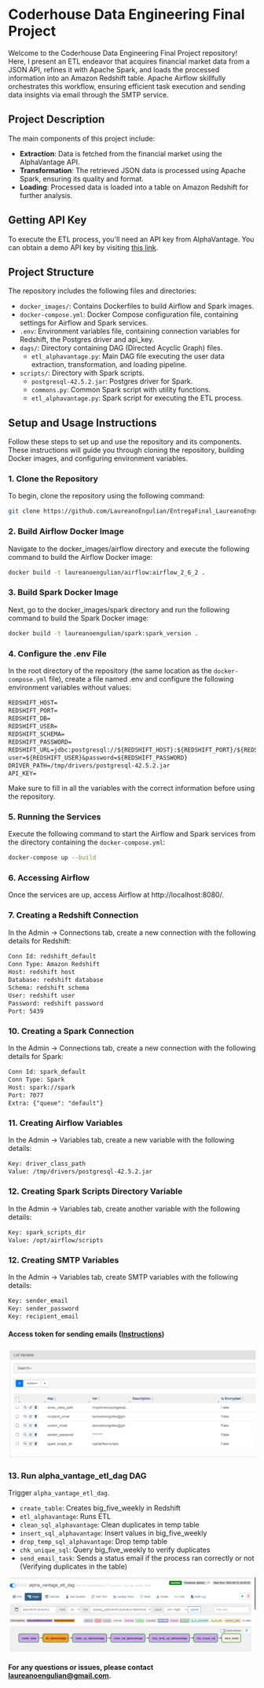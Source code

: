 # Coderhouse Data Engineering Final Project

Welcome to the Coderhouse Data Engineering Final Project repository! Here, I present an ETL endeavor that acquires financial market data from a JSON API, refines it with Apache Spark, and loads the processed information into an Amazon Redshift table. Apache Airflow skillfully orchestrates this workflow, ensuring efficient task execution and sending data insights via email through the SMTP service.

## Project Description

The main components of this project include:

- **Extraction**: Data is fetched from the financial market using the AlphaVantage API.
- **Transformation**: The retrieved JSON data is processed using Apache Spark, ensuring its quality and format.
- **Loading**: Processed data is loaded into a table on Amazon Redshift for further analysis.

## Getting API Key

To execute the ETL process, you'll need an API key from AlphaVantage. You can obtain a demo API key by visiting [this link](https://www.alphavantage.co/support/#api-key).

## Project Structure

The repository includes the following files and directories:

- `docker_images/`: Contains Dockerfiles to build Airflow and Spark images.
- `docker-compose.yml`: Docker Compose configuration file, containing settings for Airflow and Spark services.
- `.env`: Environment variables file, containing connection variables for Redshift, the Postgres driver and api_key.
- `dags/`: Directory containing DAG (Directed Acyclic Graph) files.
  - `etl_alphavantage.py`: Main DAG file executing the user data extraction, transformation, and loading pipeline.
- `scripts/`: Directory with Spark scripts.
  - `postgresql-42.5.2.jar`: Postgres driver for Spark.
  - `commons.py`: Common Spark script with utility functions.
  - `etl_alphavantage.py`: Spark script for executing the ETL process.

## Setup and Usage Instructions

Follow these steps to set up and use the repository and its components. These instructions will guide you through cloning the repository, building Docker images, and configuring environment variables.

### 1. Clone the Repository

To begin, clone the repository using the following command:

```bash
git clone https://github.com/LaureanoEngulian/EntregaFinal_LaureanoEngulian_DATAENG_51940.git
```

### 2. Build Airflow Docker Image
Navigate to the docker_images/airflow directory and execute the following command to build the Airflow Docker image:

```bash
docker build -t laureanoengulian/airflow:airflow_2_6_2 .
```

### 3. Build Spark Docker Image
Next, go to the docker_images/spark directory and run the following command to build the Spark Docker image:

```bash
docker build -t laureanoengulian/spark:spark_version .
```

### 4. Configure the .env File
In the root directory of the repository (the same location as the `docker-compose.yml` file), create a file named .env and configure the following environment variables without values:

```
REDSHIFT_HOST=
REDSHIFT_PORT=
REDSHIFT_DB=
REDSHIFT_USER=
REDSHIFT_SCHEMA=
REDSHIFT_PASSWORD=
REDSHIFT_URL=jdbc:postgresql://${REDSHIFT_HOST}:${REDSHIFT_PORT}/${REDSHIFT_DB}?user=${REDSHIFT_USER}&password=${REDSHIFT_PASSWORD}
DRIVER_PATH=/tmp/drivers/postgresql-42.5.2.jar
API_KEY=
```
Make sure to fill in all the variables with the correct information before using the repository.

### 5. Running the Services

Execute the following command to start the Airflow and Spark services from the directory containing the `docker-compose.yml`:

```bash
docker-compose up --build
```

### 6. Accessing Airflow
Once the services are up, access Airflow at http://localhost:8080/.

### 7. Creating a Redshift Connection
In the Admin -> Connections tab, create a new connection with the following details for Redshift:

```
Conn Id: redshift_default
Conn Type: Amazon Redshift
Host: redshift host
Database: redshift database
Schema: redshift schema
User: redshift user
Password: redshift password
Port: 5439
```

### 10. Creating a Spark Connection
In the Admin -> Connections tab, create a new connection with the following details for Spark:

```
Conn Id: spark_default
Conn Type: Spark
Host: spark://spark
Port: 7077
Extra: {"queue": "default"}
```

### 11. Creating Airflow Variables
In the Admin -> Variables tab, create a new variable with the following details:

```
Key: driver_class_path
Value: /tmp/drivers/postgresql-42.5.2.jar
```

### 12. Creating Spark Scripts Directory Variable
In the Admin -> Variables tab, create another variable with the following details:

```
Key: spark_scripts_dir
Value: /opt/airflow/scripts
```
### 12. Creating SMTP Variables
In the Admin -> Variables tab, create SMTP variables with the following details:

```
Key: sender_email 
Key: sender_password
Key: recipient_email
```
#### Access token for sending emails  ([Instructions](https://support.google.com/accounts/answer/185833?hl=es-419))

![](Variables.png)

### 13. Run alpha_vantage_etl_dag DAG
Trigger `alpha_vantage_etl_dag`. 

- `create_table`: Creates big_five_weekly in Redshift
- `etl_alphavantage`: Runs ETL
- `clean_sql_alphavantage`: Clean duplicates in temp table
- `insert_sql_alphavantage`: Insert values in big_five_weekly
- `drop_temp_sql_alphavantage`: Drop temp table
- `chk_unique_sql`: Query big_five_weekly to verify duplicates
- `send_email_task`: Sends a status email if the process ran correctly or not (Verifying duplicates in the table)

![](DAG.png)


#### For any questions or issues, please contact [laureanoengulian@gmail.com](mailto:laureanoengulian@gmail.com).
